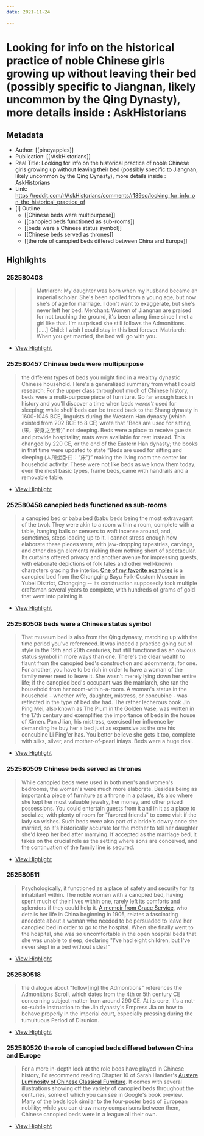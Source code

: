 ```yaml
---
date: 2021-11-24

---
```

# Looking for info on the historical practice of noble Chinese girls growing up without leaving their bed (possibly specific to Jiangnan, likely uncommon by the Qing Dynasty), more details inside : AskHistorians

## Metadata
- Author: [[pineyapples]]
- Publication: [[rAskHistorians]]
- Real Title: Looking for info on the historical practice of noble Chinese girls growing up without leaving their bed (possibly specific to Jiangnan, likely uncommon by the Qing Dynasty), more details inside : AskHistorians
- Link: https://reddit.com/r/AskHistorians/comments/r189so/looking_for_info_on_the_historical_practice_of
- [i] Outline 
     - [[Chinese beds were multipurpose]]
     - [[canopied beds functioned as sub-rooms]]
     - [[beds were a Chinese status symbol]]
     - [[Chinese beds served as thrones]]
     - [[the role of canopied beds differed between China and Europe]]

## Highlights

###  252580408

> > Matriarch: My daughter was born when my husband became an imperial scholar. She's been spoiled from a young age, but now she's of age for marriage. I don't want to exaggerate, but she's never left her bed.
> > Merchant: Women of Jiangnan are praised for not touching the ground, it's been a long time since I met a girl like that. I'm surprised she still follows the Admonitions.
> > [.....]
> > Child: I wish I could stay in this bed forever.
> > Matriarch: When you get married, the bed will go with you.

 * [View Highlight](https://reddit.com/r/AskHistorians/comments/r189so/looking_for_info_on_the_historical_practice_of?__readwiseLocation=0%2F0%2F4%2F0%2F3%2F0%2F0%2F1%2F0%2F1%2F0%2F0%2F0%2F5%2F1%2F0%2F3%3A0%2C9%2F0%2F3%2F0%2F0%2F1%2F0%2F1%2F0%2F0%2F0%2F5%2F1%2F0%2F3%3A0#:~:text=Matriarch%3A%20My%20daughter%20was%20born%2Cbed%20will%20go%20with%20you.)

###  252580457 Chinese beds were multipurpose

> the different types of beds you might find in a wealthy dynastic Chinese household. Here's a generalized summary from what I could research:
> For the upper class throughout much of Chinese history, beds were a multi-purpose piece of furniture. Go far enough back in history and you'll discover a time when beds *weren't* used for sleeping; while shelf beds can be traced back to the Shang dynasty in 1600-1046 BCE, linguists during the Western Han dynasty (which existed from 202 BCE to 8 CE) wrote that “Beds are used for sitting, (床，安身之坐者)” not sleeping. Beds were a place to receive guests and provide hospitality; mats were available for rest instead. This changed by 220 CE, or the end of the Eastern Han dynasty; the books in that time were updated to state “Beds are used for sitting and sleeping (人所坐卧曰：“床”)” making the living room the center for household activity. These were not like beds as we know them today; even the most basic types, frame beds, came with handrails and a removable table.

 * [View Highlight](https://reddit.com/r/AskHistorians/comments/r189so/looking_for_info_on_the_historical_practice_of?__readwiseLocation=0%2F0%2F0%2F4%2F2%2F1%2F0%2F0%2F0%2F1%2F0%2F0%2F0%2F4%2F1%2F0%2F1%2F0%2F0%2F0%2F5%2F1%2F0%2F3%3A99%2C2%2F1%2F0%2F4%2F2%2F1%2F0%2F0%2F0%2F1%2F0%2F0%2F0%2F4%2F1%2F0%2F1%2F0%2F0%2F0%2F5%2F1%2F0%2F3%3A684#:~:text=the%20different%20types%20of%20beds%2Chandrails%20and%20a%20removable%20table.)

###  252580458 canopied beds functioned as sub-rooms

> a canopied bed or babu bed (babu beds being the most extravagant of the two). They were akin to a room within a room, complete with a table, hanging balls or censers to waft incense around, and, sometimes, steps leading up to it. I cannot stress enough how elaborate these pieces were, with jaw-dropping tapestries, carvings, and other design elements making them nothing short of spectacular. Its curtains offered privacy and another avenue for impressing guests, with elaborate depictions of folk tales and other well-known characters gracing the interior. [One of my favorite examples](https://www.ichongqing.info/2019/05/31/a-bed-with-over-200-grams-of-gold/) is a canopied bed from the Chongqing Bayu Folk-Custom Museum in Yubei District, Chongqing -- its construction supposedly took multiple craftsman several years to complete, with hundreds of grams of gold that went into painting it.

 * [View Highlight](https://reddit.com/r/AskHistorians/comments/r189so/looking_for_info_on_the_historical_practice_of?__readwiseLocation=0%2F2%2F0%2F4%2F2%2F1%2F0%2F0%2F0%2F1%2F0%2F0%2F0%2F4%2F1%2F0%2F1%2F0%2F0%2F0%2F5%2F1%2F0%2F3%3A73%2C2%2F2%2F0%2F4%2F2%2F1%2F0%2F0%2F0%2F1%2F0%2F0%2F0%2F4%2F1%2F0%2F1%2F0%2F0%2F0%2F5%2F1%2F0%2F3%3A231#:~:text=a%20canopied%20bed%20or%20babu%2Cthat%20went%20into%20painting%20it.)

###  252580508 beds were a Chinese status symbol

> That museum bed is also from the Qing dynasty, matching up with the time period you've referenced. It was indeed a practice going out of style in the 19th and 20th centuries, but still functioned as an obvious status symbol in more ways than one. There's the clear wealth to flaunt from the canopied bed's construction and adornments, for one. For another, you have to be rich in order to have a woman of the family never need to leave it. She wasn't merely lying down her entire life; if the canopied bed's occupant was the matriarch, she ran the household from her room-within-a-room. A woman's status in the household - whether wife, daughter, mistress, or concubine - was reflected in the type of bed she had. The rather lecherous book Jin Ping Mei, also known as The Plum in the Golden Vase, was written in the 17th century and exemplifies the importance of beds in the house of Ximen. Pan Jilian, his mistress, exercised her influence by demanding he buy her a bed just as expensive as the one his concubine Li Ping'er has. You better believe she gets it too, complete with silks, silver, and mother-of-pearl inlays. Beds were a huge deal.

 * [View Highlight](https://reddit.com/r/AskHistorians/comments/r189so/looking_for_info_on_the_historical_practice_of?__readwiseLocation=0%2F3%2F0%2F4%2F2%2F1%2F0%2F0%2F0%2F1%2F0%2F0%2F0%2F4%2F1%2F0%2F1%2F0%2F0%2F0%2F5%2F1%2F0%2F3%3A0%2C4%2F0%2F4%2F2%2F1%2F0%2F0%2F0%2F1%2F0%2F0%2F0%2F4%2F1%2F0%2F1%2F0%2F0%2F0%2F5%2F1%2F0%2F3%3A0#:~:text=That%20museum%20bed%20is%20also%2CBeds%20were%20a%20huge%20deal.)

###  252580509 Chinese beds served as thrones

> While canopied beds were used in both men's and women's bedrooms, the women's were much more elaborate. Besides being as important a piece of furniture as a throne in a palace, it's also where she kept her most valuable jewelry, her money, and other prized possessions. You could entertain guests from it and in it as a place to socialize, with plenty of room for "favored friends" to come visit if the lady so wishes. Such beds were also part of a bride's dowry once she married, so it's historically accurate for the mother to tell her daughter she'd keep her bed after marrying. If accepted as the marriage bed, it takes on the crucial role as the setting where sons are conceived, and the continuation of the family line is secured.

 * [View Highlight](https://reddit.com/r/AskHistorians/comments/r189so/looking_for_info_on_the_historical_practice_of?__readwiseLocation=0%2F4%2F0%2F4%2F2%2F1%2F0%2F0%2F0%2F1%2F0%2F0%2F0%2F4%2F1%2F0%2F1%2F0%2F0%2F0%2F5%2F1%2F0%2F3%3A0%2C0%2F4%2F0%2F4%2F2%2F1%2F0%2F0%2F0%2F1%2F0%2F0%2F0%2F4%2F1%2F0%2F1%2F0%2F0%2F0%2F5%2F1%2F0%2F3%3A736#:~:text=While%20canopied%20beds%20were%20used%2Cthe%20family%20line%20is%20secured.)

###  252580511 

> Psychologically, it functioned as a place of safety and security for its inhabitant within. The noble women with a canopied bed, having spent much of their lives within one, rarely left its comforts and splendors if they could help it. [A memoir from Grace Service](https://books.google.com/books/about/Golden_Inches.html?id=g5_C2AY4-t4C&source=kp_book_description), who details her life in China beginning in 1905, relates a fascinating anecdote about a woman who needed to be persuaded to leave her canopied bed in order to go to the hospital. When she finally went to the hospital, she was so uncomfortable in the open hospital beds that she was unable to sleep, declaring "I've had eight children, but I've never slept in a bed without sides!"

 * [View Highlight](https://reddit.com/r/AskHistorians/comments/r189so/looking_for_info_on_the_historical_practice_of?__readwiseLocation=0%2F5%2F0%2F4%2F2%2F1%2F0%2F0%2F0%2F1%2F0%2F0%2F0%2F4%2F1%2F0%2F1%2F0%2F0%2F0%2F5%2F1%2F0%2F3%3A0%2C2%2F5%2F0%2F4%2F2%2F1%2F0%2F0%2F0%2F1%2F0%2F0%2F0%2F4%2F1%2F0%2F1%2F0%2F0%2F0%2F5%2F1%2F0%2F3%3A382#:~:text=Psychologically%2C%20it%20functioned%20as%20a%2Cin%20a%20bed%20without%20sides!%22)

###  252580518

> the dialogue about "follow[ing] the Admonitions" references the Admonitions Scroll, which dates from the 4th or 5th century CE concerning subject matter from around 290 CE. At its core, it's a not-so-subtle instruction to the Jin dynasty's Empress Jia on how to behave properly in the imperial court, especially pressing during the tumultuous Period of Disunion.

 * [View Highlight](https://reddit.com/r/AskHistorians/comments/r189so/looking_for_info_on_the_historical_practice_of?__readwiseLocation=0%2F6%2F0%2F4%2F2%2F1%2F0%2F0%2F0%2F1%2F0%2F0%2F0%2F4%2F1%2F0%2F1%2F0%2F0%2F0%2F5%2F1%2F0%2F3%3A61%2C0%2F6%2F0%2F4%2F2%2F1%2F0%2F0%2F0%2F1%2F0%2F0%2F0%2F4%2F1%2F0%2F1%2F0%2F0%2F0%2F5%2F1%2F0%2F3%3A423#:~:text=the%20dialogue%20about%20%22follow%5Bing%5D%20the%2Cthe%20tumultuous%20Period%20of%20Disunion.)

###  252580520 the role of canopied beds differed between China and Europe

> For a more in-depth look at the role beds have played in Chinese history, I'd recommend reading Chapter 10 of Sarah Handler's [Austere Luminosity of Chinese Classical Furniture](https://www.google.com/books/edition/Austere_Luminosity_of_Chinese_Classical/_MYkDQAAQBAJ?hl=en&gbpv=0). It comes with several illustrations showing off the variety of canopied beds throughout the centuries, some of which you can see in Google's book preview. Many of the beds look similar to the four-poster beds of European nobility; while you can draw many comparisons between them, Chinese canopied beds were in a league all their own.

 * [View Highlight](https://reddit.com/r/AskHistorians/comments/r189so/looking_for_info_on_the_historical_practice_of?__readwiseLocation=0%2F7%2F0%2F4%2F2%2F1%2F0%2F0%2F0%2F1%2F0%2F0%2F0%2F4%2F1%2F0%2F1%2F0%2F0%2F0%2F5%2F1%2F0%2F3%3A0%2C2%2F7%2F0%2F4%2F2%2F1%2F0%2F0%2F0%2F1%2F0%2F0%2F0%2F4%2F1%2F0%2F1%2F0%2F0%2F0%2F5%2F1%2F0%2F3%3A336#:~:text=For%20a%20more%20in-depth%20look%2Ca%20league%20all%20their%20own.)
